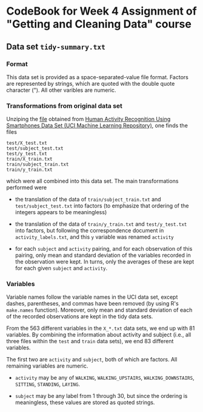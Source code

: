 # CodeBook for Week 4 Assignment of "Getting and Cleaning Data" course

## Data set `tidy-summary.txt`

### Format

This data set is provided as a space-separated-value file format. Factors are represented by strings, which are quoted with the double quote character ("). All other varibles are numeric.

### Transformations from original data set

Unziping the [file](https://d396qusza40orc.cloudfront.net/getdata%2Fprojectfiles%2FUCI%20HAR%20Dataset.zip) obtained from [Human Activity Recognition Using Smartphones Data Set 
 (UCI Machine Learning Repository)](http://archive.ics.uci.edu/ml/datasets/Human+Activity+Recognition+Using+Smartphones#), one finds the files 
 
```
test/X_test.txt
test/subject_test.txt
test/y_test.txt
train/X_train.txt
train/subject_train.txt
train/y_train.txt
```

which were all combined into this data set. The main transformations performed were 

   + the translation of the data of `train/subject_train.txt` and `test/subject_test.txt` into factors (to emphasize that ordering of the integers appears to be meaningless)
   
   + the translation of the data of `train/y_train.txt` and `test/y_test.txt` into factors, but following the correspondence document in `activity_labels.txt`, and this `y` variable was renamed `activity`

   + for each `subject` and `activity` pairing, and for each observation of this pairing, only mean and standard deviation of the variables recorded in the observation were kept. In turns, only the averages of these are kept for each given `subject` and `activity`.

### Variables

Variable names follow the variable names in the UCI data set, except dashes, parentheses, and commas have been removed (by using R's `make.names` function). Moreover, only mean and standard deviation of each of the recorded observations are kept in the tidy data sets. 

From the 563 different variables in the `X_*.txt` data sets, we end up with 81 variables. By combining the information about activity and subject (i.e., all three files within the `test` and `train` data sets), we end 83 different variables. 

The first two are `activity` and `subject`, both of which are factors. All remaining variables are numeric. 

   + `activity` may be any of `WALKING`, `WALKING_UPSTAIRS`,  `WALKING_DOWNSTAIRS`, `SITTING`, `STANDING`, `LAYING`.

   + `subject` may be any label from 1 through 30, but since the ordering is meaningless, these values are stored as quoted strings.


